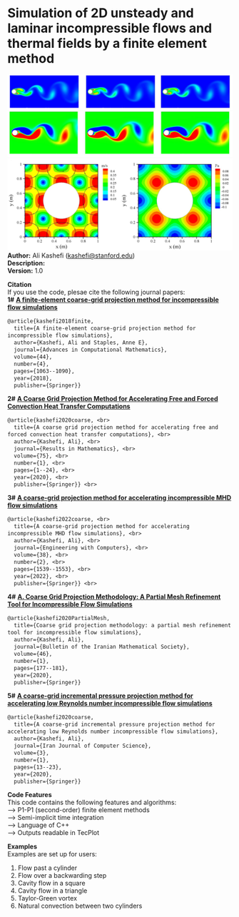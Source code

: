 # Simulation of 2D unsteady and laminar incompressible flows and thermal fields by a finite element method
![pic](./Cylinder1.png)
![pic](./Cylinder2.png)
![pic](./Taylor.png)
**Author:** Ali Kashefi (kashefi@stanford.edu)<br>
**Description:** <br>
**Version:** 1.0 <br>

**Citation** <br>
If you use the code, plesae cite the following journal papers: <br>
<b>1#</b> **[A finite-element coarse-grid projection method for incompressible flow simulations](https://link.springer.com/article/10.1007/s10444-017-9573-5)**

    @article{kashefi2018finite, 
      title={A finite-element coarse-grid projection method for incompressible flow simulations}, 
      author={Kashefi, Ali and Staples, Anne E}, 
      journal={Advances in Computational Mathematics}, 
      volume={44},
      number={4}, 
      pages={1063--1090},
      year={2018}, 
      publisher={Springer}}

<b>2#</b> **[A Coarse Grid Projection Method for Accelerating Free and Forced Convection Heat Transfer Computations](https://doi.org/10.1007/s00025-020-1157-x)**

    @article{kashefi2020coarse, <br>
      title={A coarse grid projection method for accelerating free and forced convection heat transfer computations}, <br>
      author={Kashefi, Ali}, <br>
      journal={Results in Mathematics}, <br>
      volume={75}, <br>
      number={1}, <br>
      pages={1--24}, <br>
      year={2020}, <br>
      publisher={Springer}} <br>
  
<b>3#</b> **[A coarse-grid projection method for accelerating incompressible MHD flow simulations](https://doi.org/10.1007/s00366-020-01265-8)**

    @article{kashefi2022coarse, <br>
      title={A coarse-grid projection method for accelerating incompressible MHD flow simulations}, <br>
      author={Kashefi, Ali}, <br>
      journal={Engineering with Computers}, <br>
      volume={38}, <br>
      number={2}, <br>
      pages={1539--1553}, <br>
      year={2022}, <br>
      publisher={Springer}} <br>
  
<b>4#</b> **[A. Coarse Grid Projection Methodology: A Partial Mesh Refinement Tool for Incompressible Flow Simulations](https://doi.org/10.1007/s41980-019-00249-9)**

    @article{kashefi2020PartialMesh, 
      title={Coarse grid projection methodology: a partial mesh refinement tool for incompressible flow simulations}, 
      author={Kashefi, Ali}, 
      journal={Bulletin of the Iranian Mathematical Society}, 
      volume={46}, 
      number={1}, 
      pages={177--181},
      year={2020}, 
      publisher={Springer}} 
  
<b>5#</b> **[A coarse-grid incremental pressure projection method for accelerating low Reynolds number incompressible flow simulations](https://doi.org/10.1007/s42044-019-00046-x)**

    @article{kashefi2020coarse, 
      title={A coarse-grid incremental pressure projection method for accelerating low Reynolds number incompressible flow simulations}, 
      author={Kashefi, Ali}, 
      journal={Iran Journal of Computer Science}, 
      volume={3}, 
      number={1}, 
      pages={13--23}, 
      year={2020}, 
      publisher={Springer}} 
  
**Code Features** <br>
This code contains the following features and algorithms: <br>
--> P1-P1 (second-order) finite element methods <br>
--> Semi-implicit time integration <br> 
--> Language of C++ <br>
--> Outputs readable in TecPlot <br>

**Examples** <br>
Examples are set up for users: <br>
1. Flow past a cylinder <br>
2. Flow over a backwarding step <br>
3. Cavity flow in a square <br>
4. Cavity flow in a triangle <br>
5. Taylor-Green vortex <br>
6. Natural convection between two cylinders <br>
 
